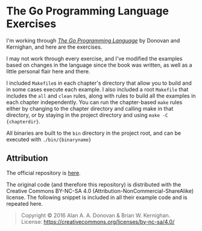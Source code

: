 # The Go Programming Language Exercises

I'm working through [_The Go Programming Language_](https://www.gopl.io/) by Donovan and Kernighan, and here are the exercises.

I may not work through every exercise, and I've modified the examples based on changes in the language since the book was written, as well as a little personal flair here and there.

I included `Makefile`s in each chapter's directory that allow you to build and in some cases execute each example. I also included a root `Makefile` that includes the `all` and `clean` rules, along with rules to build all the examples in each chapter independently. You can run the chapter-based `make` rules either by changing to the chapter directory and calling make in that directory, or by staying in the project directory and using `make -C {chapterdir}`.

All binaries are built to the `bin` directory in the project root, and can be executed with `./bin/{binaryname}`

## Attribution

The official repository is [here](https://github.com/adonovan/gopl.io/).

The original code (and therefore this repository) is distributed with the Creative Commons BY-NC-SA 4.0 (Attribution-NonCommercial-ShareAlike) license. The following snippet is included in all their example code and is repeated here.

> Copyright © 2016 Alan A. A. Donovan & Brian W. Kernighan.  
> License: <https://creativecommons.org/licenses/by-nc-sa/4.0/>
